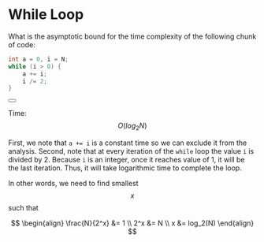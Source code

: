 # While Loop

What is the asymptotic bound for the time complexity of the following chunk of code:

```C++
int a = 0, i = N;
while (i > 0) {
    a += i;
    i /= 2;
}
```

<button class="section" target="solution" show="Show solution" hide="Hide solution"></button>

<!--sec data-title="Solution" data-id="solution" data-show=false ces-->
 Time: $$O(log_2N)$$
 
 First, we note that `a += i` is a constant time so we can exclude it from the analysis. Second, note that at every iteration of the `while` loop the value `i` is divided by 2. Because `i` is an integer, once it reaches value of 1, it will be the last iteration. Thus, it will take logarithmic time to complete the loop.
 
 In other words, we need to find smallest $$x$$ such that 
 
 $$ 
 \begin{align}
 \frac{N}{2^x} &= 1 \\
 2^x &= N \\
 x &= log_2(N)
 \end{align}
 $$
<!--endsec-->